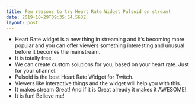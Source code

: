 ```yaml
---
title: Few reasons to try Heart Rate Widget Pulsoid on stream!
date: 2019-10-29T09:35:54.563Z
layout: post
---
```

* Heart Rate widget is a new thing in streaming and it’s becoming more popular and you can offer viewers something interesting and unusual before it becomes the mainstream.
* It is totally free.
* We can create custom solutions for you, based on your heart rate. Just for your channel.
* Pulsoid is the best Heart Rate Widget for Twitch.
* Viewers like interactive things and the widget will help you with this.
* It makes stream Great! And if it is Great already it makes it AWESOME!
* It is fun! Believe me!
